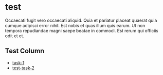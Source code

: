 # test

Occaecati fugit vero occaecati aliquid. Quia et pariatur placeat quaerat quia cumque adipisci error nihil. Est nobis et quas illum quis earum. Ut non tempora repudiandae magni saepe beatae in commodi. Est rerum qui officiis odit et et.

## Test Column

- [task-1](tasks/task-1.md)
- [test-task-2](tasks/test-task-2.md)
